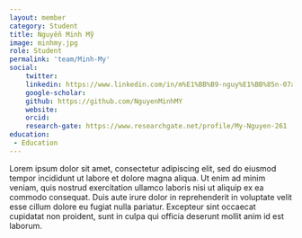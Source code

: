 ```yaml
---
layout: member
category: Student
title: Nguyễn Minh Mỹ
image: minhmy.jpg
role: Student
permalink: 'team/Minh-My'
social:
    twitter: 
    linkedin: https://www.linkedin.com/in/m%E1%BB%B9-nguy%E1%BB%85n-07a881200/
    google-scholar: 
    github: https://github.com/NguyenMinhMY
    website:
    orcid:
    research-gate: https://www.researchgate.net/profile/My-Nguyen-261
education:
 - Education
---
```


Lorem ipsum dolor sit amet, consectetur adipiscing elit, sed do eiusmod tempor incididunt ut labore et dolore magna aliqua. Ut enim ad minim veniam, quis nostrud exercitation ullamco laboris nisi ut aliquip ex ea commodo consequat. Duis aute irure dolor in reprehenderit in voluptate velit esse cillum dolore eu fugiat nulla pariatur. Excepteur sint occaecat cupidatat non proident, sunt in culpa qui officia deserunt mollit anim id est laborum.
